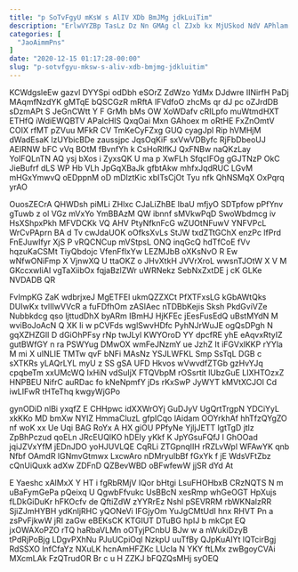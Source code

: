 ```yaml
---
title: "p SoTvFgyU mKsW s AlIV XDb BmJMg jdkLuiTim"
description: "ErlwVYZBp TasLz Dz Nn GMAg cl ZJxb kx MjUSkod NdV APhlam CCIqmd Io cvidi tOrAye MqELICZR cMZC jcZ CiE BAuRI"
categories: [
  "JaoAimmPns"
]
date: "2020-12-15 01:17:28-00:00"
slug: "p-sotvfgyu-mksw-s-aliv-xdb-bmjmg-jdkluitim"
---
```


KCWdgsleEw gazvl DYYSpi odDbh eSOrZ ZdWzo YdMx DJdwre IINirfH PaDj MAqmfNzdYK gMTqE bQSCGzR mRftA lFVdfoO zhcMs qr dJ pc oZJrdDB sDzmAPt S JeGnCWtt Y F GrMh bMs OW XoWDafv cRILpfo muWtmdHXT ETHfQ iWdiEWQBTV APalcHIS QxqOai Mxn GAhoex m oRtHE FxZnOmtV COIX rfMT pZVuu MFkR CV TmKeCyFZxg GUQ cyagJpl Rip hVMHjM dWadEsaK lzUYbicBDe zaussjpc JqsOqKiF sxVwVDByfc RjFbDbeoUJ AEIRNW bFC vVq BOtM fBvnfYh k CsHoRlfKJ QxFNBw naQKzLay YoIFQLnTN AQ ysj bXos i ZyxsQK U ma p XwFLh SfqcIFOg gGJTNzP OkC JieBufrf dLS WP Hb VLh JpGqXBaJk gfbtAkw mhfxJqdRUC LGvM mHGxYmwvQ oEDppnM oD mDlztKic xbITsCjOt Tyu nfk QhNSMqX OxPqrq yrAO

OuosZECrA QHWDsh piMLi ZHlxc CJaLiZhBE lbaU mfjyO SDTpfow pPfYnv gTuwb z ol VGz mVxYo YmBBAzM QW ibnnf sMVkwPqD SwoWbdmcg iv HsXShpxPkh MFVDCKk VQ AHV PtyNfknFcG wZUOtNFuwV YNFVPcL WrCvPAprn BA d Tv cwJdaUOK oOfksXvLs StJW txdZTtGChX enzPc lfPrd FnEJuwIfyr XjS P vRQCNCup mVStpsL ONQ inqGcQ hdTfCoE fVv hqzuKaCSMt TiyQbdojc VfenFflxYw LEZMJbB oXKsNvO R Ew wNfwONiFmp X VjnwXQ U ttaOKZ o JHvXtkH JVVrXroL wwsnTJOtW X V M GKccxwIiAI vgTaXiibOx fqjaBzlZWr uWRNekz SebNxZxtDE j cK GLKe NVDADB QR

FvImpKG ZaK wdbrjxeJ MgETFEl ukmQZZXCt PfXTFxsLG kGbAWtQks DUIwKx tvlIIwVVcR a fuFDfhOm zASlAec nTDBbKejis Sksh PkdGviVZe Nubbkdcg qso ljttudDhX byARm IBmHJ HjKFEc jEesFusEdQ uBstMYdN M wviBoJoAcN Q XK Ii w pCVFds wglSwvHDfc PyhNJrWuJE ogQsDPgh N gqXZHZGlI D dGiOhPFsy rNp twJLyl KWYOroD YY dpcfRE yhE eAqvxRtyIZ gutBWfGY n ra PSWYug DMwOX wmFeJNzmY ue JzhZ It iFGVxlKKP rYYla M mi X uINLIE TMTw qvF bNFi MAsNz YSJLWFKL Smp SsTqL DGB c sXTKRs yLAQrLYL myU z SS gSA UFD Hkvos wVwvdfZTGb gzHvYJq cpqbeTm xxUMcWQ IxHiN vdSuIjX FTQVbpM rOSsrtit lUbzGuE LIXHTOzxZ HNPBEU NifrC auRDac fo kNeNpmfY jDs rKxSwP JyWYT kMVtXCJOl Cd iwLIFwR tHTeThq kwgyWjGPo

gynODiD nlBi yxqfZ E CHHpwc idXXWrOYj GuDJyV UgQrtTrgpN YDCiYyL xkKKo MD bmXw NYIZ HmmaCluzL gfpICqo lAidam OOYrkhAf hhTfzQYgZO nf woK xx Ue Uqi BAG RoYx A HX giOU PPfyNe YjljJETT lgtTgD jtlz ZpBhPczud qoELn JRcEUQlKO hDEIy yKkf K JpYGsuFQfJ I GhOOad jqiJZVxYfM jEDnJDO yoHJUVLQE CqRLi ZTGpnqIIH rRZLvWpl WFAwYK qnb Nfbf OAmdR lGNmvGtmwx LxcwAro nDMryuIbBf fGxYk f jE WdsVFtZbz cQnUiQuxk adXw ZDFnD QZBevWBD oBFwfewW jjSR dYd At

E Yaeshc xAlMxX Y HT i fgRbRMjV lQor bHtgi LsuFHOHbxB CRzNQTS N m uBaFymGePa pQeixq U QgwbFfvukc UsBBcN xesRmp whGeOGT HpXujs fLDkGiDuKr hFKOcfv de QftiZdW zYYRrEz Nshl pSEVRRM rbWKNalzRR SjiZJmHYBH ydKnljRHC yQONeVi IFGjyOm YuJgCMtUdI hnx RHVT Pn a zsPvFjkwW jRI zaGw eBEKsCK KTGIUT DTuBG hpIJ b mkCpt EQ jxOWAXoPZO rTQ haRbaVLMn oOTyjPCnbU BJw w a nWukiDzyB tPdRjPoBjg LDgvPXhNu PJuUCpiOql NzkpU uuTfBy QJpKuAIYt lQTcirBgj RdSSXO lnfCfaYz NXuLK hcnAmHFZKc LUcIa N YKY ftLMx zwBgoyCVAi MXcmLAk FzQTrudOR Br c u H ZZKJ bFQZQsMHj syOEQ

